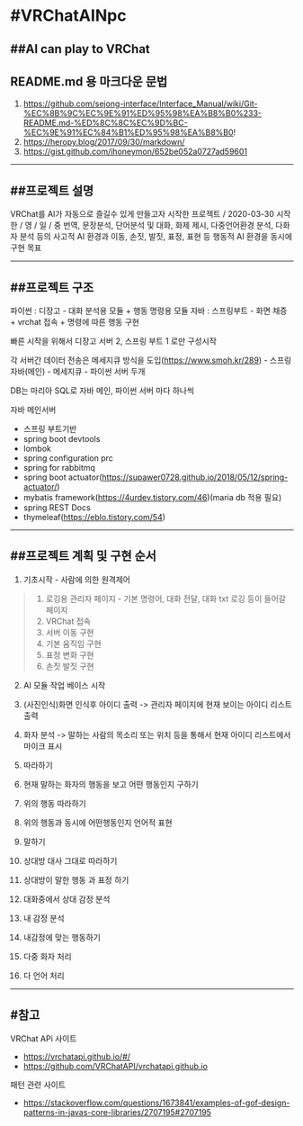 #VRChatAINpc
====================================

##AI can play to VRChat
------------------------------------

## README.md 용 마크다운 문법
1. https://github.com/sejong-interface/Interface_Manual/wiki/Git-%EC%8B%9C%EC%9E%91%ED%95%98%EA%B8%B0%233-README.md-%ED%8C%8C%EC%9D%BC-%EC%9E%91%EC%84%B1%ED%95%98%EA%B8%B0!
2. https://heropy.blog/2017/09/30/markdown/
3. https://gist.github.com/ihoneymon/652be052a0727ad59601


***

##프로젝트 설명 
-------------------------------------

VRChat를 AI가 자동으로 즐길수 있게 만들고자 시작한 프로젝트 / 2020-03-30 시작
한 / 영 / 일 / 중 번역, 문장분석, 단어분석 및 대화, 화제 제시, 다중언어환경 분석, 다화자 분석 등의 사고적 AI 환경과
이동, 손짓, 발짓, 표정, 표현 등 행동적 AI 환경을 동시에 구현 목표

***

##프로젝트 구조
-------------------------------------


파이썬 : 디장고 - 대화 분석용 모듈 + 행동 명령용 모듈
자바 : 스프링부트 - 화면 채증 + vrchat 접속 + 명령에 따른 행동 구현


빠른 시작을 위해서 
디장고 서버 2, 스프링 부트 1 로만 구성시작


각 서버간 데이터 전송은 메세지큐 방식을 도입(https://www.smoh.kr/289) - 스프링 자바(메인) - 메세지큐 - 파이썬 서버 두개

DB는 마리아 SQL로 자바 메인, 파이썬 서버 마다 하나씩

자바 메인서버
* 스프링 부트기반
* spring boot devtools
* lombok
* spring configuration prc
* spring for rabbitmq
* spring boot actuator(https://supawer0728.github.io/2018/05/12/spring-actuator/)
* mybatis framework(https://4urdev.tistory.com/46)(maria db 적용 필요)
* spring REST Docs
* thymeleaf(https://eblo.tistory.com/54)


***

##프로젝트 계획  및 구현 순서
-------------------------------------------

1. 기초시작 - 사람에 의한 원격제어
  > 1. 로깅용 관리자 페이지 - 기본 명령어, 대화 전달, 대화 txt 로깅 등이 들어갈 페이지
  > 2. VRChat 접속
  > 3. 서버 이동 구현
  > 4. 기본 움직임 구현
  > 5. 표정 변화 구현
  > 6. 손짓 발짓 구현 
  
2. AI 모듈 작업 베이스 시작
  1. (사진인식)화면 인식후 아이디 출력 -> 관리자 페이지에 현재 보이는 아이디 리스트 출력
  2. 화자 분석 -> 말하는 사람의 목소리 또는 위치 등을 통해서 현재 아이디 리스트에서 마이크 표시

3. 따라하기
  1. 현재 말하는 화자의 행동을 보고 어떤 행동인지 구하기
  2. 위의 행동 따라하기
  3. 위의 행동과 동시에 어떤행동인지 언어적 표현
   
4. 말하기
  1. 상대방 대사 그대로 따라하기
  2. 상대방이 말한 행동 과 표정 하기
  3. 대화중에서 상대 감정 분석 
  4. 내 감정 분석
  5. 내감정에 맞는 행동하기

5. 다중 화자 처리

6. 다 언어 처리

***

#참고 
----------------

VRChat APi 사이트  
- https://vrchatapi.github.io/#/  
- https://github.com/VRChatAPI/vrchatapi.github.io  

패턴 관련 사이트 
- https://stackoverflow.com/questions/1673841/examples-of-gof-design-patterns-in-javas-core-libraries/2707195#2707195 

